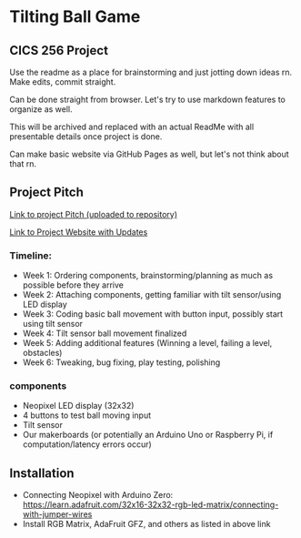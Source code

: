 # Tilting Ball Game

## CICS 256 Project


Use the readme as a place for brainstorming and just jotting down ideas rn. Make edits, commit straight. 

Can be done straight from browser. Let's try to use markdown features to organize as well. 

This will be archived and replaced with an actual ReadMe with all presentable details once project is done. 

Can make basic website via GitHub Pages as well, but let's not think about that rn. 

## Project Pitch

<a href="https://github.com/suobset/256BallTilt/blob/main/assets/CICS156%20Final%20Project%20Presentation.pdf">Link to project Pitch (uploaded to repository)</a>

<a href="https://sites.google.com/umass.edu/rollgame/home">Link to Project Website with Updates</a>

### Timeline:

* Week 1: Ordering components, brainstorming/planning as much as possible before they arrive
* Week 2: Attaching components, getting familiar with tilt sensor/using LED display
* Week 3: Coding basic ball movement with button input, possibly start using tilt sensor
* Week 4: Tilt sensor ball movement finalized
* Week 5: Adding additional features (Winning a level, failing a level, obstacles)
* Week 6: Tweaking, bug fixing, play testing, polishing

### components

* Neopixel LED display (32x32)
* 4 buttons to test ball moving input
* Tilt sensor
* Our makerboards (or potentially an Arduino Uno or Raspberry Pi, if computation/latency errors occur)

## Installation 

* Connecting Neopixel with Arduino Zero: https://learn.adafruit.com/32x16-32x32-rgb-led-matrix/connecting-with-jumper-wires
* Install RGB Matrix, AdaFruit GFZ, and others as listed in above link